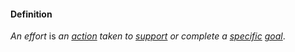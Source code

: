 #### Definition

*An effort* is *an [action](https://github.com/gcassel/Modular-Organizing-Terminology/blob/master/terms/act.md) taken to [support](https://github.com/gcassel/Modular-Organizing-Terminology/blob/master/terms/support.md) or complete a [specific](https://github.com/gcassel/Modular-Organizing-Terminology/blob/master/terms/specific.md) [goal](https://github.com/gcassel/Modular-Organizing-Terminology/blob/master/terms/goal.md)*.

